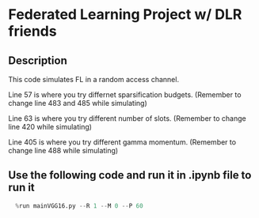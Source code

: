 # Federated Learning Project w/ DLR friends
## Description
This code simulates FL in a random access channel.

Line 57 is where you try differnet sparsification budgets. (Remember to change line 483 and 485 while simulating)

Line 63 is where you try different number of slots. (Remember to change line 420 while simulating)

Line 405 is where you try different gamma momentum. (Remember to change line 488 while simulating)

## Use the following code and run it in .ipynb file to run it
```python
  %run mainVGG16.py --R 1 --M 0 --P 60
